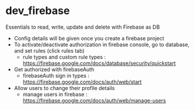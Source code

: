 # dev_firebase
Essentials to read, write, update and delete with Firebase as DB

- Config details will be given once you create a firebase project
- To activate/deactivate authorization in firebase console, go to database, and set rules (click rules tab)
   * rule types and custom rule types : https://firebase.google.com/docs/database/security/quickstart
- Get authorized with firebaseAuth
   * firebaseAuth sign in types : https://firebase.google.com/docs/auth/web/start
- Allow users to change their profile details
   * manage users in firebase : https://firebase.google.com/docs/auth/web/manage-users
